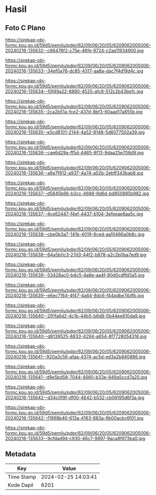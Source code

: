 # Hasil

## Foto C Plano

https://sirekap-obj-formc.kpu.go.id/59d5/pemilu/pdpr/62/09/06/20/05/6209062005006-20240216-135632--c86476f2-c75e-46fe-9724-c2aa11934900.jpg

https://sirekap-obj-formc.kpu.go.id/59d5/pemilu/pdpr/62/09/06/20/05/6209062005006-20240216-135633--34ef0a78-dc85-4317-aa8a-dac7f4d19d4c.jpg

https://sirekap-obj-formc.kpu.go.id/59d5/pemilu/pdpr/62/09/06/20/05/6209062005006-20240216-135634--10f49a22-8890-4525-afc8-512c2b43befc.jpg

https://sirekap-obj-formc.kpu.go.id/59d5/pemilu/pdpr/62/09/06/20/05/6209062005006-20240216-135635--2ca2b51a-fce2-437d-8bf3-60aad17a855b.jpg

https://sirekap-obj-formc.kpu.go.id/59d5/pemilu/pdpr/62/09/06/20/05/6209062005006-20240216-135635--e5cd8101-2144-4a52-8148-5d6077502a39.jpg

https://sirekap-obj-formc.kpu.go.id/59d5/pemilu/pdpr/62/09/06/20/05/6209062005006-20240216-135636--cae6d29a-ff5d-4465-8f13-9daa25e708d9.jpg

https://sirekap-obj-formc.kpu.go.id/59d5/pemilu/pdpr/62/09/06/20/05/6209062005006-20240216-135636--a6e7f812-a937-4a74-a02b-2ebff343bab8.jpg

https://sirekap-obj-formc.kpu.go.id/59d5/pemilu/pdpr/62/09/06/20/05/6209062005006-20240216-135637--d5845b66-b3cc-4688-9d6d-bd850885b982.jpg

https://sirekap-obj-formc.kpu.go.id/59d5/pemilu/pdpr/62/09/06/20/05/6209062005006-20240216-135637--4ce62447-f4ef-4437-b104-3efeeae6aa5c.jpg

https://sirekap-obj-formc.kpu.go.id/59d5/pemilu/pdpr/62/09/06/20/05/6209062005006-20240216-135638--cbe0b3a7-141b-4019-8ced-aa10466a0b8c.jpg

https://sirekap-obj-formc.kpu.go.id/59d5/pemilu/pdpr/62/09/06/20/05/6209062005006-20240216-135638--64a5b0c3-27d3-44f2-b878-a2c2b0ba7ed9.jpg

https://sirekap-obj-formc.kpu.go.id/59d5/pemilu/pdpr/62/09/06/20/05/6209062005006-20240216-135639--53428ac0-b4c5-4a8e-aa4f-90d0cdffd3a5.jpg

https://sirekap-obj-formc.kpu.go.id/59d5/pemilu/pdpr/62/09/06/20/05/6209062005006-20240216-135639--e6ec7164-4f47-4a64-8dc6-f44adbe74dfb.jpg

https://sirekap-obj-formc.kpu.go.id/59d5/pemilu/pdpr/62/09/06/20/05/6209062005006-20240216-135640--291fa6d2-4c1b-44b5-b6d8-0b44ee610da9.jpg

https://sirekap-obj-formc.kpu.go.id/59d5/pemilu/pdpr/62/09/06/20/05/6209062005006-20240216-135640--d8139525-8833-4294-a654-8f7728054316.jpg

https://sirekap-obj-formc.kpu.go.id/59d5/pemilu/pdpr/62/09/06/20/05/6209062005006-20240216-135641--920a3c56-afaa-4374-ac5d-ed3a2b840886.jpg

https://sirekap-obj-formc.kpu.go.id/59d5/pemilu/pdpr/62/09/06/20/05/6209062005006-20240216-135641--d9e5bd58-7044-4660-b33e-949a5ccd7a20.jpg

https://sirekap-obj-formc.kpu.go.id/59d5/pemilu/pdpr/62/09/06/20/05/6209062005006-20240216-135642--d34c0f9f-df00-4642-b532-cb06195d6f3a.jpg

https://sirekap-obj-formc.kpu.go.id/59d5/pemilu/pdpr/62/09/06/20/05/6209062005006-20240216-135642--f1998b40-613a-4163-883a-9b00acbc6f01.jpg

https://sirekap-obj-formc.kpu.go.id/59d5/pemilu/pdpr/62/09/06/20/05/6209062005006-20240216-135633--9cfdad9d-c930-46c7-9897-9aca8f973ba0.jpg


## Metadata

| Key        | Value               |
| ---------- | ------------------- |
| Time Stamp | 2024-02-25 14:03:41 |
| Kode Dapil | 6201                |



